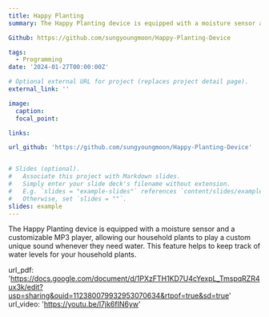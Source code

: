 ```yaml
---
title: Happy Planting
summary: The Happy Planting device is equipped with a moisture sensor and a customizable MP3 player, allowing our household plants to play a custom unique sound whenever they need water. This feature helps to keep track of water levels for your household plants.

Github: https://github.com/sungyoungmoon/Happy-Planting-Device

tags:
  - Programming
date: '2024-01-27T00:00:00Z'

# Optional external URL for project (replaces project detail page).
external_link: ''

image:
  caption: 
  focal_point: 

links:

url_github: 'https://github.com/sungyoungmoon/Happy-Planting-Device'


# Slides (optional).
#   Associate this project with Markdown slides.
#   Simply enter your slide deck's filename without extension.
#   E.g. `slides = "example-slides"` references `content/slides/example-slides.md`.
#   Otherwise, set `slides = ""`.
slides: example
---
```


The Happy Planting device is equipped with a moisture sensor and a customizable MP3 player, allowing our household plants to play a custom unique sound whenever they need water. This feature helps to keep track of water levels for your household plants.

url_pdf: 'https://docs.google.com/document/d/1PXzFTH1KD7U4cYexpL_TmspqRZR4ux3k/edit?usp=sharing&ouid=112380079932953070634&rtpof=true&sd=true'
url_video: 'https://youtu.be/l7jk6fIN6yw'
